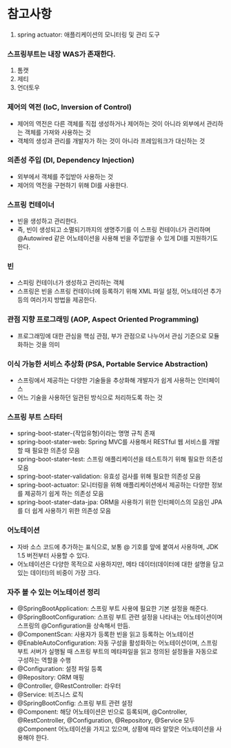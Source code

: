 # 참고사항
1. spring actuator: 애플리케이션의 모니터링 및 관리 도구

### 스프링부트는 내장 WAS가 존재한다.
1. 톰캣
2. 제티
3. 언더토우

### 제어의 역전 (IoC, Inversion of Control)
- 제어의 역전은 다른 객체를 직접 생성하거나 제어하는 것이 아니라 외부에서 관리하는 객체를 가져와 사용하는 것
- 객체의 생성과 관리를 개발자가 하는 것이 아니라 프레임워크가 대신하는 것

### 의존성 주입 (DI, Dependency Injection)
- 외부에서 객체를 주입받아 사용하는 것
- 제어의 역전을 구현하기 위해 DI를 사용한다.

### 스프링 컨테이너
- 빈을 생성하고 관리한다.
- 즉, 빈이 생성되고 소멸되기까지의 생명주기를 이 스프링 컨테이너가 관리하며 @Autowired 같은 어노테이션을 사용해 빈을 주입받을 수 있게 DI를 지원하기도 한다.

### 빈
- 스피링 컨테이너가 생성하고 관리하는 객체
- 스프링은 빈을 스프링 컨테이너에 등록하기 위해 XML 파일 설정, 어노테이션 추가등의 여러가지 방법을 제공한다.

### 관점 지향 프로그래밍 (AOP, Aspect Oriented Programming)
- 프로그래밍에 대한 관심을 핵심 관점, 부가 관점으로 나누어서 관심 기준으로 모듈화하는 것을 의미

### 이식 가능한 서비스 추상화 (PSA, Portable Service Abstraction)
- 스프링에서 제공하는 다양한 기술들을 추상화해 개발자가 쉽게 사용하는 인터페이스
- 어느 기술을 사용하던 일관된 방식으로 처리하도록 하는 것

### 스프링 부트 스타터
- spring-boot-stater-{작업유형}이라는 명명 규칙 존재
- spring-boot-stater-web: Spring MVC를 사용해서 RESTful 웹 서비스를 개발할 때 필요한 의존성 모음
- spring-boot-stater-test: 스프링 애플리케이션을 테스트하기 위해 필요한 의존성 모음
- spring-boot-stater-validation: 유효성 검사를 위해 필요한 의존성 모음
- spring-boot-actuator: 모니터링을 위해 애플리케이션에서 제공하는 다양한 정보를 제공하기 쉽게 하는 의존성 모음
- spring-boot-stater-data-jpa: ORM을 사용하기 위한 인터페이스의 모음인 JPA를 더 쉽게 사용하기 위한 의존성 모음

### 어노테이션
- 자바 소스 코드에 추가하는 표식으로, 보통 @ 기호를 앞에 붙여서 사용하며, JDK 1.5 버전부터 사용할 수 있다.
- 어노테이션은 다양한 목적으로 사용하지만, 메타 데이터(데이터에 대한 설명을 담고 있는 데이터)의 비중이 가장 크다.

### 자주 볼 수 있는 어노테이션 정리
- @SpringBootApplication: 스프링 부트 사용에 필요한 기본 설정을 해준다.
- @SpringBootConfiguration: 스프링 부트 관련 설정을 나타내는 어노테이션이며 스프링의 @Configuration을 상속해서 만듬.
- @ComponentScan: 사용자가 등록한 빈을 읽고 등록하는 어노테이션
- @EnableAutoConfiguration: 자동 구성을 활성화하는 어노테이션이며, 스프링 부트 서버가 실행될 때 스프링 부트의 메타파일을 읽고 정의된 설정들을 자동으로 구성하는 역할을 수행
- @Configuration: 설정 파일 등록
- @Repository: ORM 매핑
- @Controller, @RestController: 라우터
- @Service: 비즈니스 로직
- @SpringBootConfig: 스프링 부트 관련 설정
- @Component: 해당 어노테이션은 빈으로 등록되며, @Controller, @RestController, @Configuration, @Repository, @Service 모두 @Component 어노테이션을 가지고 있으며, 상황에 따라 알맞은 어노테이션을 사용해야 한다.